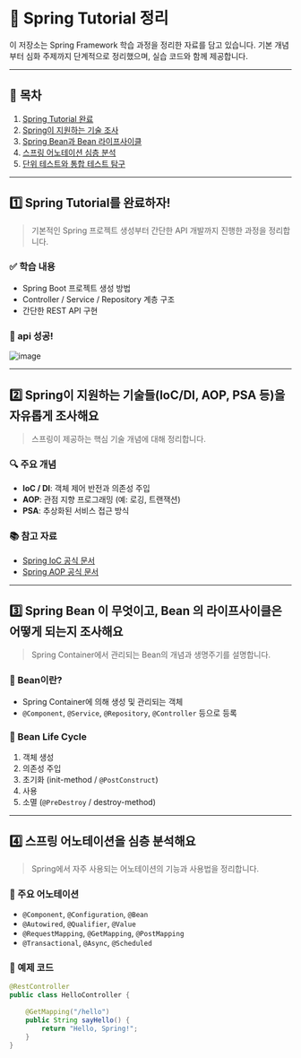 # 🌱 Spring Tutorial 정리

이 저장소는 Spring Framework 학습 과정을 정리한 자료를 담고 있습니다. 기본 개념부터 심화 주제까지 단계적으로 정리했으며, 실습 코드와 함께 제공합니다.

---

## 📌 목차

1. [Spring Tutorial 완료](#1️⃣-spring-tutorial를-완료하자)
2. [Spring이 지원하는 기술 조사](#2️⃣-spring이-지원하는-기술들이ocdi-aop-psa-등을-자유롭게-조사해요)
3. [Spring Bean과 Bean 라이프사이클](#3️⃣-spring-bean-이-무엇이고-bean-의-라이프사이클은-어떻게-되는지-조사해요)
4. [스프링 어노테이션 심층 분석](#4️⃣-스프링-어노테이션을-심층-분석해요)
5. [단위 테스트와 통합 테스트 탐구](#5️⃣-단위-테스트와-통합-테스트-탐구)

---

## 1️⃣ Spring Tutorial를 완료하자!

> 기본적인 Spring 프로젝트 생성부터 간단한 API 개발까지 진행한 과정을 정리합니다.

### ✅ 학습 내용
- Spring Boot 프로젝트 생성 방법
- Controller / Service / Repository 계층 구조
- 간단한 REST API 구현

### 📁 api 성공!
![image](https://github.com/user-attachments/assets/72bce027-ce17-4658-988a-379025360452)


---

## 2️⃣ Spring이 지원하는 기술들(IoC/DI, AOP, PSA 등)을 자유롭게 조사해요

> 스프링이 제공하는 핵심 기술 개념에 대해 정리합니다.

### 🔍 주요 개념
- **IoC / DI**: 객체 제어 반전과 의존성 주입
- **AOP**: 관점 지향 프로그래밍 (예: 로깅, 트랜잭션)
- **PSA**: 추상화된 서비스 접근 방식

### 📚 참고 자료
- [Spring IoC 공식 문서](https://docs.spring.io/spring-framework/docs/current/reference/html/core.html#beans)
- [Spring AOP 공식 문서](https://docs.spring.io/spring-framework/docs/current/reference/html/core.html#aop)

---

## 3️⃣ Spring Bean 이 무엇이고, Bean 의 라이프사이클은 어떻게 되는지 조사해요

> Spring Container에서 관리되는 Bean의 개념과 생명주기를 설명합니다.

### 🧬 Bean이란?
- Spring Container에 의해 생성 및 관리되는 객체
- `@Component`, `@Service`, `@Repository`, `@Controller` 등으로 등록

### 🔄 Bean Life Cycle
1. 객체 생성
2. 의존성 주입
3. 초기화 (init-method / `@PostConstruct`)
4. 사용
5. 소멸 (`@PreDestroy` / destroy-method)

---

## 4️⃣ 스프링 어노테이션을 심층 분석해요

> Spring에서 자주 사용되는 어노테이션의 기능과 사용법을 정리합니다.

### 📌 주요 어노테이션
- `@Component`, `@Configuration`, `@Bean`
- `@Autowired`, `@Qualifier`, `@Value`
- `@RequestMapping`, `@GetMapping`, `@PostMapping`
- `@Transactional`, `@Async`, `@Scheduled`

### 📂 예제 코드
```java
@RestController
public class HelloController {
    
    @GetMapping("/hello")
    public String sayHello() {
        return "Hello, Spring!";
    }
}
